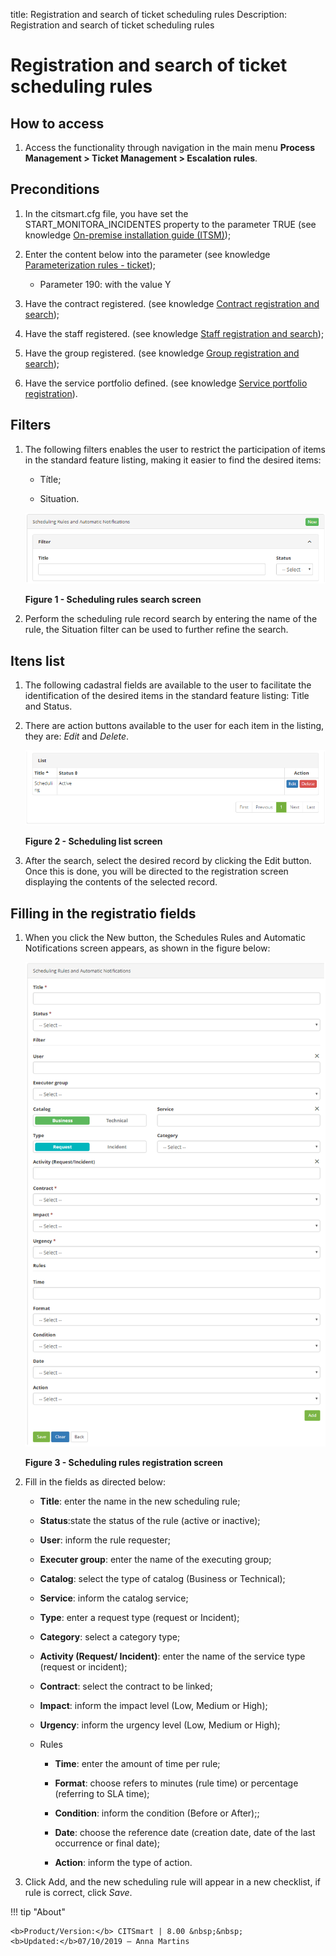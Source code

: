 title: Registration and search of ticket scheduling rules
Description: Registration and search of ticket scheduling rules

# Registration and search of ticket scheduling rules

How to access
-----------

1.  Access the functionality through navigation in the main menu **Process Management > Ticket Management > Escalation rules**.

Preconditions
-------------

1.  In the citsmart.cfg file, you have set the START_MONITORA_INCIDENTES property to the parameter TRUE (see knowledge [On-premise installation guide (ITSM)][1]);

2.  Enter the content below into the parameter (see knowledge [Parameterization rules - ticket][2]);

    -   Parameter 190: with the value Y

3.  Have the contract registered. (see knowledge [Contract registration and search][3]);

4.  Have the staff registered. (see knowledge [Staff registration and search][4]);

5.  Have the group registered. (see knowledge [Group registration and search][5]);

6.  Have the service portfolio defined. (see knowledge [Service portfolio registration][6]).

Filters
-------

1.  The following filters enables the user to restrict the participation of items in the standard feature listing, making it easier to find the desired items:

    -   Títle;

    -   Situation.
    
    ![figure](images/escalation-rule1.png)
    
    **Figure 1 - Scheduling rules search screen**

2.  Perform the scheduling rule record search by entering the name of the rule, the Situation filter can be used to further refine the search.

Itens list
-----------------

1.  The following cadastral fields are available to the user to facilitate the identification of the desired items in the standard feature listing: Title and Status.

2.  There are action buttons available to the user for each item in the listing, they are: *Edit* and *Delete*.

    ![escalonamento](images/escalation-rule2.png)

    **Figure 2 - Scheduling list screen**

3.  After the search, select the desired record by clicking the Edit button. Once this is done, you will be directed to the registration screen displaying the contents of the selected record.

Filling in the registratio fields
-----------------------------------

1.  When you click the New button, the Schedules Rules and Automatic Notifications screen appears, as shown in the figure below:

    ![escalonamento](images/escalation-rule3.png)

    **Figure 3 - Scheduling rules registration screen**

1.  Fill in the fields as directed below:

    -   **Title**: enter the name in the new scheduling rule;

    -   **Status**:state the status of the rule (active or inactive);

    -   **User**: inform the rule requester;

    -   **Executer group**: enter the name of the executing group;

    -   **Catalog**: select the type of catalog (Business or Technical);

    -   **Service**: inform the catalog service;

    -   **Type**: enter a request type (request or Incident);

    -   **Category**: select a category type;

    -   **Activity (Request/ Incident)**: enter the name of the service type (request or incident);

    -   **Contract**: select the contract to be linked;

    -   **Impact**: inform the impact level (Low, Medium or High);

    -   **Urgency**: inform the urgency level (Low, Medium or High);

    -   Rules

        -   **Time**: enter the amount of time per rule;

        -   **Format**: choose refers to minutes (rule time) or percentage (referring to SLA time);

        -   **Condition**: inform the condition (Before or After);;

        -   **Date**: choose the reference date (creation date, date of the last occurrence or final date);

        -   **Action**: inform the type of action.

1.  Click Add, and the new scheduling rule will appear in a new checklist, if rule is correct, click *Save*.

[1]:/en-us/citsmart-platform-7/get-started/installation.html
[2]:/en-us/citsmart-platform-7/plataform-administration/parameters-list/parametrizaion-ticket.html
[3]:/en-us/citsmart-platform-7/additional-features/contract-management/use/register-contract.html
[4]:/en-us/citsmart-platform-7/initial-settings/access-settings/user/employee.html
[5]:/en-us/citsmart-platform-7/initial-settings/access-settings/user/group.html
[6]:/en-us/citsmart-platform-7/processes/portfolio-and-catalog/register.html


!!! tip "About"

    <b>Product/Version:</b> CITSmart | 8.00 &nbsp;&nbsp;
    <b>Updated:</b>07/10/2019 – Anna Martins
